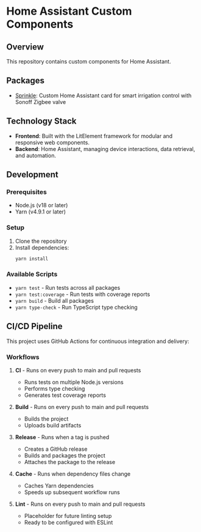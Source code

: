 # Home Assistant Custom Components

## Overview
This repository contains custom components for Home Assistant.

## Packages
- [Sprinkle](./packages/sprinkle/README.md): Custom Home Assistant card for smart irrigation control with Sonoff Zigbee valve

## Technology Stack
- **Frontend**: Built with the LitElement framework for modular and responsive web components.
- **Backend**: Home Assistant, managing device interactions, data retrieval, and automation.

## Development

### Prerequisites
- Node.js (v18 or later)
- Yarn (v4.9.1 or later)

### Setup
1. Clone the repository
2. Install dependencies:
   ```bash
   yarn install
   ```

### Available Scripts
- `yarn test` - Run tests across all packages
- `yarn test:coverage` - Run tests with coverage reports
- `yarn build` - Build all packages
- `yarn type-check` - Run TypeScript type checking

## CI/CD Pipeline

This project uses GitHub Actions for continuous integration and delivery:

### Workflows

1. **CI** - Runs on every push to main and pull requests
   - Runs tests on multiple Node.js versions
   - Performs type checking
   - Generates test coverage reports

2. **Build** - Runs on every push to main and pull requests
   - Builds the project
   - Uploads build artifacts

3. **Release** - Runs when a tag is pushed
   - Creates a GitHub release
   - Builds and packages the project
   - Attaches the package to the release

4. **Cache** - Runs when dependency files change
   - Caches Yarn dependencies
   - Speeds up subsequent workflow runs

5. **Lint** - Runs on every push to main and pull requests
   - Placeholder for future linting setup
   - Ready to be configured with ESLint

